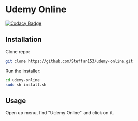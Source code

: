 # Udemy Online

[![Codacy Badge](https://api.codacy.com/project/badge/Grade/3212b11ec731407a8509fbc08e94bcea)](https://app.codacy.com/app/caleb_5/udemy-online?utm_source=github.com&utm_medium=referral&utm_content=Steffan153/udemy-online&utm_campaign=Badge_Grade_Dashboard)

## Installation

Clone repo:
```bash
git clone https://github.com/Steffan153/udemy-online.git
```

Run the installer:
```bash
cd udemy-online
sudo sh install.sh
```

## Usage

Open up menu, find "Udemy Online" and click on it.
